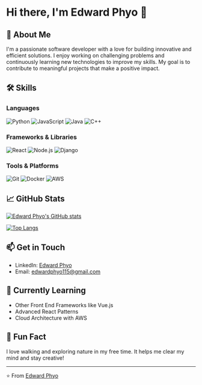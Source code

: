 # Hi there, I'm Edward Phyo 👋

## 🚀 About Me

I'm a passionate software developer with a love for building innovative and efficient solutions. I enjoy working on challenging problems and continuously learning new technologies to improve my skills. My goal is to contribute to meaningful projects that make a positive impact.

## 🛠️ Skills

### Languages
![Python](https://img.shields.io/badge/-Python-3776AB?style=flat-square&logo=python&logoColor=white)
![JavaScript](https://img.shields.io/badge/-JavaScript-F7DF1E?style=flat-square&logo=javascript&logoColor=black)
![Java](https://img.shields.io/badge/-Java-007396?style=flat-square&logo=java&logoColor=white)
![C++](https://img.shields.io/badge/-C++-00599C?style=flat-square&logo=c%2B%2B&logoColor=white)

### Frameworks & Libraries
![React](https://img.shields.io/badge/-React-61DAFB?style=flat-square&logo=react&logoColor=black)
![Node.js](https://img.shields.io/badge/-Node.js-339933?style=flat-square&logo=node.js&logoColor=white)
![Django](https://img.shields.io/badge/-Django-092E20?style=flat-square&logo=django&logoColor=white)

### Tools & Platforms
![Git](https://img.shields.io/badge/-Git-F05032?style=flat-square&logo=git&logoColor=white)
![Docker](https://img.shields.io/badge/-Docker-2496ED?style=flat-square&logo=docker&logoColor=white)
![AWS](https://img.shields.io/badge/-AWS-232F3E?style=flat-square&logo=amazon-aws&logoColor=white)


## 📈 GitHub Stats

[![Edward Phyo's GitHub stats](https://github-readme-stats.vercel.app/api?username=edward&theme=radical)](https://github.com/anuraghazra/github-readme-stats)

[![Top Langs](https://github-readme-stats.vercel.app/api/top-langs/?username=edward&layout=compact&theme=radical)](https://github.com/anuraghazra/github-readme-stats)

## 📫 Get in Touch

- LinkedIn: [Edward Phyo](https://www.linkedin.com/in/edward-phyo/)
- Email: edwardphyo115@gmail.com

## 🌱 Currently Learning

- Other Front End Frameworks like Vue.js
- Advanced React Patterns
- Cloud Architecture with AWS


## 💬 Fun Fact

I love walking and exploring nature in my free time. It helps me clear my mind and stay creative!

---

⭐️ From [Edward Phyo](https://github.com/edward)
